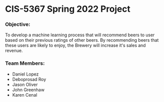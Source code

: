 # CIS-5367 Spring 2022 Project
 
### Objective: 
To develop a machine learning process that will recommend beers to user based on their previous ratings of other beers. By recommending beers that these users are likely to enjoy, the Brewery will increase it's sales and revenue. 

 
### Team Members: 
* Daniel Lopez
* Deboprosad Roy
* Jason Oliver
* John Greenhaw
* Karen Cenal
